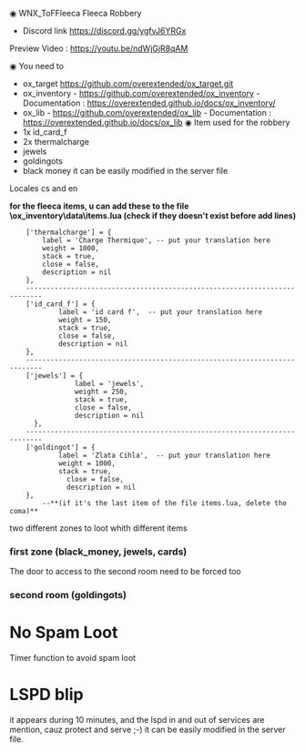 ◉ WNX_ToFFleeca
Fleeca Robbery
- Discord link https://discord.gg/ygfvJ6YRGx

Preview Video : https://youtu.be/ndWjGjR8qAM

◉ You need to
- ox_target https://github.com/overextended/ox_target.git
- ox_inventory - https://github.com/overextended/ox_inventory - Documentation : https://overextended.github.io/docs/ox_inventory/
- ox_lib - https://github.com/overextended/ox_lib - Documentation : https://overextended.github.io/docs/ox_lib
◉ Item used for the robbery
- 1x id_card_f
- 2x thermalcharge
- jewels
- goldingots
- black money
it can be easily modified in the server file

Locales cs and en

**for the fleeca items, u can add these to the file \ox_inventory\data\items.lua  (check if they doesn't exist before add lines)**
```
    ['thermalcharge'] = {
        label = 'Charge Thermique', -- put your translation here
        weight = 1000,
        stack = true,
        close = false,
        description = nil
    },  
    --------------------------------------------------------------------------
    ['id_card_f'] = {
            label = 'id card f',  -- put your translation here
            weight = 150,
            stack = true,
            close = false,
            description = nil
    },
    --------------------------------------------------------------------------
    ['jewels'] = {
		        label = 'jewels',
		        weight = 250,
		        stack = true,
		        close = false,
		        description = nil
	  },
    --------------------------------------------------------------------------
    ['goldingot'] = {
            label = 'Zlata Cihla',  -- put your translation here
            weight = 1000,
            stack = true,
              close = false,
              description = nil
    },
        --**(if it's the last item of the file items.lua, delete the coma)**
```

two different zones to loot whith different items
### first zone (black_money, jewels, cards)
The door to access to the second room need to be forced too
### second room (goldingots)


# No Spam Loot
Timer function to avoid spam loot

# LSPD blip
it appears during 10 minutes, and the lspd in and out of services are mention, cauz protect and serve ;-) 
it can be easily modified in the server file.
